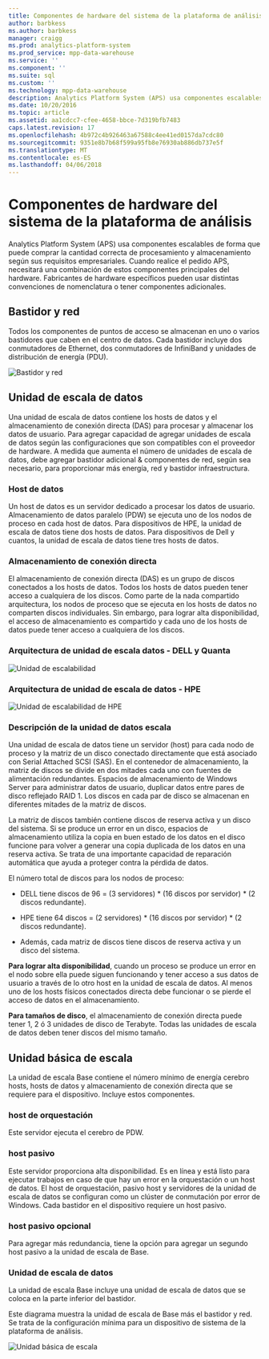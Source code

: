 ```yaml
---
title: Componentes de hardware del sistema de la plataforma de análisis
author: barbkess
ms.author: barbkess
manager: craigg
ms.prod: analytics-platform-system
ms.prod_service: mpp-data-warehouse
ms.service: ''
ms.component: ''
ms.suite: sql
ms.custom: ''
ms.technology: mpp-data-warehouse
description: Analytics Platform System (APS) usa componentes escalables de forma que puede comprar la cantidad correcta de procesamiento y almacenamiento según sus requisitos empresariales.
ms.date: 10/20/2016
ms.topic: article
ms.assetid: aa1cdcc7-cfee-4658-bbce-7d319bfb7483
caps.latest.revision: 17
ms.openlocfilehash: 4b972c4b926463a67588c4ee41ed0157da7cdc80
ms.sourcegitcommit: 9351e8b7b68f599a95fb8e76930ab886db737e5f
ms.translationtype: MT
ms.contentlocale: es-ES
ms.lasthandoff: 04/06/2018
---
```

# <a name="analytics-platform-system-hardware-components"></a>Componentes de hardware del sistema de la plataforma de análisis

Analytics Platform System (APS) usa componentes escalables de forma que puede comprar la cantidad correcta de procesamiento y almacenamiento según sus requisitos empresariales. Cuando realice el pedido APS, necesitará una combinación de estos componentes principales del hardware. Fabricantes de hardware específicos pueden usar distintas convenciones de nomenclatura o tener componentes adicionales.  
 
  
## <a name="rackandnetwork"></a>Bastidor y red 
 
Todos los componentes de puntos de acceso se almacenan en uno o varios bastidores que caben en el centro de datos. Cada bastidor incluye dos conmutadores de Ethernet, dos conmutadores de InfiniBand y unidades de distribución de energía (PDU).  
  
![Bastidor y red](media/rack-and-network.png "AP bastidor y red")  
  
## <a name="datascaleunit"></a>Unidad de escala de datos
 
Una unidad de escala de datos contiene los hosts de datos y el almacenamiento de conexión directa (DAS) para procesar y almacenar los datos de usuario. Para agregar capacidad de agregar unidades de escala de datos según las configuraciones que son compatibles con el proveedor de hardware. A medida que aumenta el número de unidades de escala de datos, debe agregar bastidor adicional & componentes de red, según sea necesario, para proporcionar más energía, red y bastidor infraestructura.  
  
### <a name="data-host"></a>Host de datos  

Un host de datos es un servidor dedicado a procesar los datos de usuario. Almacenamiento de datos paralelo (PDW) se ejecuta uno de los nodos de proceso en cada host de datos. Para dispositivos de HPE, la unidad de escala de datos tiene dos hosts de datos. Para dispositivos de Dell y cuantos, la unidad de escala de datos tiene tres hosts de datos.  
  
### <a name="direct-attached-storage"></a>Almacenamiento de conexión directa
 
El almacenamiento de conexión directa (DAS) es un grupo de discos conectados a los hosts de datos. Todos los hosts de datos pueden tener acceso a cualquiera de los discos. Como parte de la nada compartido arquitectura, los nodos de proceso que se ejecuta en los hosts de datos no comparten discos individuales. Sin embargo, para lograr alta disponibilidad, el acceso de almacenamiento es compartido y cada uno de los hosts de datos puede tener acceso a cualquiera de los discos.  
  
### <a name="data-scale-unit-architecture---dell-and-quanta"></a>Arquitectura de unidad de escala datos - DELL y Quanta
  
![Unidad de escalabilidad](media/scalability-unit-dell.png "unidad de escalabilidad de Dell")  
  
### <a name="data-scale-unit-architecture---hpe"></a>Arquitectura de unidad de escala de datos - HPE 
 
![Unidad de escalabilidad de HPE](media/scalability-unit-hpe.png "unidad de escalabilidad HPE")  
  
### <a name="data-scale-unit-description"></a>Descripción de la unidad de datos escala

Una unidad de escala de datos tiene un servidor (host) para cada nodo de proceso y la matriz de un disco conectado directamente que está asociado con Serial Attached SCSI (SAS). En el contenedor de almacenamiento, la matriz de discos se divide en dos mitades cada uno con fuentes de alimentación redundantes. Espacios de almacenamiento de Windows Server para administrar datos de usuario, duplicar datos entre pares de disco reflejado RAID 1. Los discos en cada par de disco se almacenan en diferentes mitades de la matriz de discos.  
  
La matriz de discos también contiene discos de reserva activa y un disco del sistema. Si se produce un error en un disco, espacios de almacenamiento utiliza la copia en buen estado de los datos en el disco funcione para volver a generar una copia duplicada de los datos en una reserva activa. Se trata de una importante capacidad de reparación automática que ayuda a proteger contra la pérdida de datos.  
  
El número total de discos para los nodos de proceso:  
  
-   DELL tiene discos de 96 = (3 servidores) * (16 discos por servidor) \* (2 discos redundante).  
  
-   HPE tiene 64 discos = (2 servidores) * (16 discos por servidor) \* (2 discos redundante).  
  
-   Además, cada matriz de discos tiene discos de reserva activa y un disco del sistema.  
  
**Para lograr alta disponibilidad**, cuando un proceso se produce un error en el nodo sobre ella puede siguen funcionando y tener acceso a sus datos de usuario a través de lo otro host en la unidad de escala de datos. Al menos uno de los hosts físicos conectados directa debe funcionar o se pierde el acceso de datos en el almacenamiento.  
  
**Para tamaños de disco**, el almacenamiento de conexión directa puede tener 1, 2 ó 3 unidades de disco de Terabyte. Todas las unidades de escala de datos deben tener discos del mismo tamaño.  
  
## <a name="basescaleunit"></a>Unidad básica de escala 
 
La unidad de escala Base contiene el número mínimo de energía cerebro hosts, hosts de datos y almacenamiento de conexión directa que se requiere para el dispositivo. Incluye estos componentes.  
  
### <a name="orchestration-host"></a>host de orquestación  
Este servidor ejecuta el cerebro de PDW.
  
### <a name="passive-host"></a>host pasivo  
Este servidor proporciona alta disponibilidad. Es en línea y está listo para ejecutar trabajos en caso de que hay un error en la orquestación o un host de datos. El host de orquestación, pasivo host y servidores de la unidad de escala de datos se configuran como un clúster de conmutación por error de Windows. Cada bastidor en el dispositivo requiere un host pasivo.  
  
### <a name="optional-passive-host"></a>host pasivo opcional  
Para agregar más redundancia, tiene la opción para agregar un segundo host pasivo a la unidad de escala de Base.  
  
### <a name="data-scale-unit"></a>Unidad de escala de datos  
La unidad de escala Base incluye una unidad de escala de datos que se coloca en la parte inferior del bastidor.  
  
Este diagrama muestra la unidad de escala de Base más el bastidor y red. Se trata de la configuración mínima para un dispositivo de sistema de la plataforma de análisis.  
  
![Unidad básica de escala](media/base-scale-unit.png "unidad de escalado de Base")  
 
